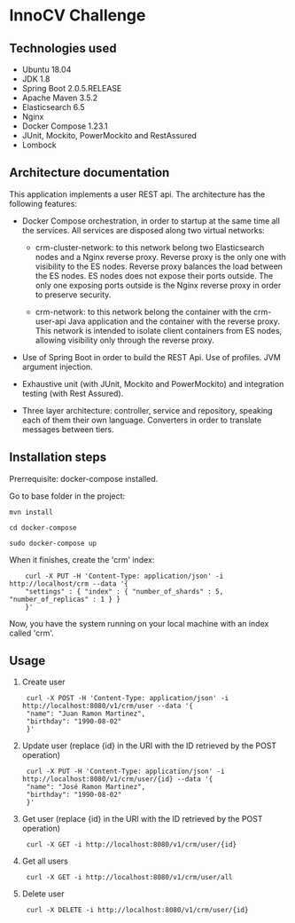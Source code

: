 # InnoCV Challenge

## Technologies used

* Ubuntu 18.04
* JDK 1.8
* Spring Boot 2.0.5.RELEASE
* Apache Maven 3.5.2
* Elasticsearch 6.5
* Nginx
* Docker Compose 1.23.1
* JUnit, Mockito, PowerMockito and RestAssured
* Lombock

## Architecture documentation

This application implements a user REST api. The architecture has the following features:

* Docker Compose orchestration, in order to startup at the same time all the services. All services are disposed along two virtual networks:

    * crm-cluster-network: to this network belong two Elasticsearch nodes and a Nginx reverse proxy. Reverse proxy is the only one with visibility to the ES nodes. Reverse proxy balances the load between the ES nodes. ES nodes does not expose their ports outside. The only one exposing ports outside is the Nginx reverse proxy in order to preserve security.

    * crm-network: to this network belong the container with the crm-user-api Java application and the container with the reverse proxy. This network is intended to isolate client containers from ES nodes, allowing visibility only through the reverse proxy.

* Use of Spring Boot in order to build the REST Api. Use of profiles. JVM argument injection.
* Exhaustive unit (with JUnit, Mockito and PowerMockito) and integration testing (with Rest Assured).
* Three layer architecture: controller, service and repository, speaking each of them their own language. Converters in order to translate messages between tiers.


## Installation steps

Prerrequisite: docker-compose installed.

Go to base folder in the project:

    mvn install

    cd docker-compose

    sudo docker-compose up

When it finishes, create the 'crm' index:

        curl -X PUT -H 'Content-Type: application/json' -i http://localhost/crm --data '{
        "settings" : { "index" : { "number_of_shards" : 5, "number_of_replicas" : 1 } }
        }'

Now, you have the system running on your local machine with an index called 'crm'.

## Usage

1. Create user

        curl -X POST -H 'Content-Type: application/json' -i http://localhost:8080/v1/crm/user --data '{
        "name": "Juan Ramon Martinez",
        "birthday": "1990-08-02"
        }'

2. Update user (replace {id} in the URI with the ID retrieved by the POST operation)

        curl -X PUT -H 'Content-Type: application/json' -i http://localhost:8080/v1/crm/user/{id} --data '{
        "name": "José Ramon Martinez",
        "birthday": "1990-08-02"
        }'

3. Get user (replace {id} in the URI with the ID retrieved by the POST operation)

        curl -X GET -i http://localhost:8080/v1/crm/user/{id}

4. Get all users

        curl -X GET -i http://localhost:8080/v1/crm/user/all

5. Delete user

        curl -X DELETE -i http://localhost:8080/v1/crm/user/{id}
